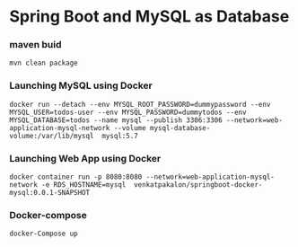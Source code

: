 # Spring Boot and MySQL as Database

### maven buid

```
mvn clean package
```

### Launching MySQL using Docker

```
docker run --detach --env MYSQL_ROOT_PASSWORD=dummypassword --env MYSQL_USER=todos-user --env MYSQL_PASSWORD=dummytodos --env MYSQL_DATABASE=todos --name mysql --publish 3306:3306 --network=web-application-mysql-network --volume mysql-database-volume:/var/lib/mysql  mysql:5.7
```

### Launching Web App using Docker

```
docker container run -p 8080:8080 --network=web-application-mysql-network -e RDS_HOSTNAME=mysql  venkatpakalon/springboot-docker-mysql:0.0.1-SNAPSHOT
```


### Docker-compose

```
docker-Compose up
```
